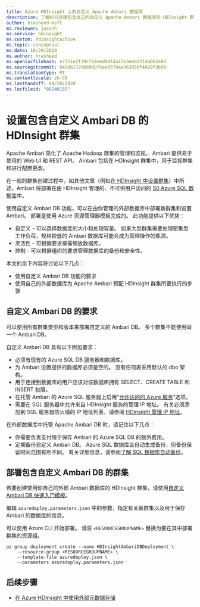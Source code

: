 ```yaml
---
title: Azure HDInsight 上的自定义 Apache Ambari 数据库
description: 了解如何创建包含自己的自定义 Apache Ambari 数据库的 HDInsight 群集。
author: hrasheed-msft
ms.reviewer: jasonh
ms.service: hdinsight
ms.custom: hdinsightactive
ms.topic: conceptual
ms.date: 10/29/2019
ms.author: hrasheed
ms.openlocfilehash: e7351e2f39c7e4eed84f4a47e3eeb2214a062a94
ms.sourcegitcommit: 849bb1729b89d075eed579aa36395bf4d29f3bd9
ms.translationtype: MT
ms.contentlocale: zh-CN
ms.lasthandoff: 04/28/2020
ms.locfileid: "80240155"
---
```

# <a name="set-up-hdinsight-clusters-with-a-custom-ambari-db"></a>设置包含自定义 Ambari DB 的 HDInsight 群集

Apache Ambari 简化了 Apache Hadoop 群集的管理和监视。 Ambari 提供易于使用的 Web UI 和 REST API。 Ambari 包括在 HDInsight 群集中，用于监视群集和进行配置更改。

在一般的群集创建过程中，如其他文章（例如[在 HDInsight 中设置群集](hdinsight-hadoop-provision-linux-clusters.md)）中所述，Ambari 将部署在由 HDInsight 管理的、不可供用户访问的 [S0 Azure SQL 数据库](../sql-database/sql-database-dtu-resource-limits-single-databases.md#standard-service-tier)中。

使用自定义 Ambari DB 功能，可以在由你管理的外部数据库中部署新群集和设置 Ambari。 部署是使用 Azure 资源管理器模板完成的。 此功能提供以下优势：

- 自定义 - 可以选择数据库的大小和处理容量。 如果大型群集需要处理密集型工作负荷，规格较低的 Ambari 数据库可能会成为管理操作的瓶颈。
- 灵活性 - 可根据要求按需缩放数据库。
- 控制 - 可以根据组织的要求管理数据库的备份和安全性。

本文的余下内容将讨论以下几点：

- 使用自定义 Ambari DB 功能的要求
- 使用自己的外部数据库为 Apache Ambari 预配 HDInsight 群集所要执行的步骤

## <a name="custom-ambari-db-requirements"></a>自定义 Ambari DB 的要求

可以使用所有群集类型和版本来部署自定义的 Ambari DB。 多个群集不能使用同一个 Ambari DB。

自定义 Ambari DB 具有以下附加要求：

- 必须有现有的 Azure SQL DB 服务器和数据库。
- 为 Ambari 设置提供的数据库必须是空的。 没有任何表采用默认的 dbo 架构。
- 用于连接到数据库的用户应该对该数据库拥有 SELECT、CREATE TABLE 和 INSERT 权限。
- 在托管 Ambari 的 Azure SQL 服务器上启用“[允许访问的 Azure 服务](../sql-database/sql-database-vnet-service-endpoint-rule-overview.md#azure-portal-steps)”选项。
- 需要在 SQL 服务器中允许来自 HDInsight 服务的管理 IP 地址。 有关必须添加到 SQL 服务器防火墙的 IP 地址列表，请参阅 [HDInsight 管理 IP 地址](hdinsight-management-ip-addresses.md)。

在外部数据库中托管 Apache Ambari DB 时，请记住以下几点：

- 你需要负责支付用于保存 Ambari 的 Azure SQL DB 的额外费用。
- 定期备份自定义 Ambari DB。 Azure SQL 数据库会自动生成备份，但备份保留时间范围有所不同。 有关详细信息，请参阅[了解 SQL 数据库自动备份](../sql-database/sql-database-automated-backups.md)。

## <a name="deploy-clusters-with-a-custom-ambari-db"></a>部署包含自定义 Ambari DB 的群集

若要创建使用你自己的外部 Ambari 数据库的 HDInsight 群集，请使用[自定义 Ambari DB 快速入门模板](https://github.com/Azure/azure-quickstart-templates/tree/master/101-hdinsight-custom-ambari-db)。

编辑 `azuredeploy.parameters.json` 中的参数，指定有关新群集以及用于保存 Ambari 的数据库的信息。

可以使用 Azure CLI 开始部署。 请将 `<RESOURCEGROUPNAME>` 替换为要在其中部署群集的资源组。

```azurecli
az group deployment create --name HDInsightAmbariDBDeployment \
    --resource-group <RESOURCEGROUPNAME> \
    --template-file azuredeploy.json \
    --parameters azuredeploy.parameters.json
```

## <a name="next-steps"></a>后续步骤

- [在 Azure HDInsight 中使用外部元数据存储](hdinsight-use-external-metadata-stores.md)